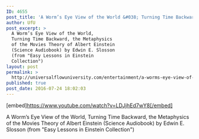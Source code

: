 ```yaml
---
ID: 4655
post_title: 'A Worm’s Eye View of the World &#038; Turning Time Backward Theory of Einstein (Science Audiobook)'
author: UfU
post_excerpt: >
  A Worm’s Eye View of the World,
  Turning Time Backward, the Metaphysics
  of the Movies Theory of Albert Einstein
  (Science Audiobook) by Edwin E. Slosson
  (from "Easy Lessons in Einstein
  Collection")
layout: post
permalink: >
  http://universalflowuniversity.com/entertainment/a-worms-eye-view-of-the-world-turning-time-backward-theory-of-einstein-science-audiobook/
published: true
post_date: 2016-07-24 18:02:03
---
```

[embed]https://www.youtube.com/watch?v=LDJjhEd7wY8[/embed]<br>
<p>A Worm’s Eye View of the World, Turning Time Backward, the Metaphysics of the Movies Theory of Albert Einstein (Science Audiobook) by Edwin E. Slosson (from "Easy Lessons in Einstein Collection")</p>